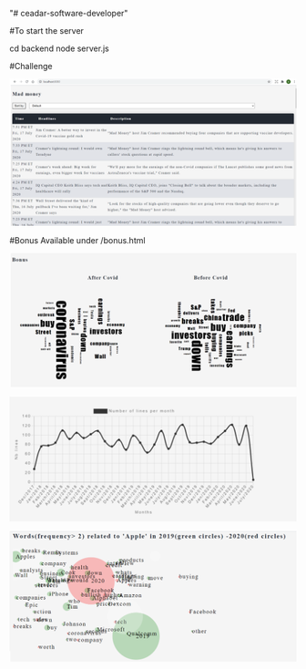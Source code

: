 "# ceadar-software-developer" 

#To start the server 


cd backend
node server.js

#Challenge

![Alt Text](https://raw.githubusercontent.com/hanene2030/ceadar-software-developer/main/result.png)


#Bonus
Available under /bonus.html


![Alt Text](https://raw.githubusercontent.com/hanene2030/ceadar-software-developer/main/bonus.png)


![Alt Text](https://raw.githubusercontent.com/hanene2030/ceadar-software-developer/main/bonus3.png)


![Alt Text](https://raw.githubusercontent.com/hanene2030/ceadar-software-developer/main/bonus2.png)

